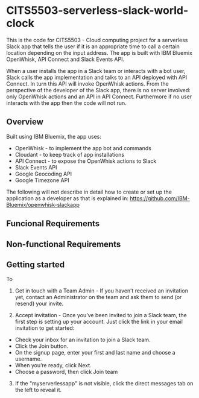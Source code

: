 # CITS5503-serverless-slack-world-clock

This is the code for CITS5503 - Cloud computing project for a serverless Slack app that tells the user if it is an appropriate time
to call a certain location depending on the input address. The app is built with IBM Bluemix OpenWhisk, API Connect and Slack Events API. 

When a user installs the app in a Slack team or interacts with a bot user, Slack calls the app implementation and talks to an API deployed with API Connect. In turn this API will invoke OpenWhisk actions. From the perspective of the developer of the Slack app, there is no server involved: only OpenWhisk actions and an API in API Connect. Furthermore if no user interacts with the app then the code will not run.

## Overview

Built using IBM Bluemix, the app uses:

* OpenWhisk - to implement the app bot and commands
* Cloudant - to keep track of app installations
* API Connect - to expose the OpenWhisk actions to Slack
* Slack Events API
* Google Geocoding API
* Google Timezone API

The following will not describe in detail how to create or set up the application as a developer as that is explained in: https://github.com/IBM-Bluemix/openwhisk-slackapp

## Funcional Requirements

## Non-functional Requirements

## Getting started

To 

1. Get in touch with a Team Admin - If you haven’t received an invitation yet, contact an Administrator on the team and ask them to 
send (or resend) your invite.

2. Accept invitation - Once you’ve been invited to join a Slack team, the first step is setting up your account. Just click the link
 in your email invitation to get started:
 
* Check your inbox for an invitation to join a Slack team.
* Click the Join button.
* On the signup page, enter your first and last name and choose a username.
* When you’re ready, click Next.
* Choose a password, then click Join team

3. If the "myserverlessapp" is not visible, click the direct messages tab on the left to reveal it.

##

